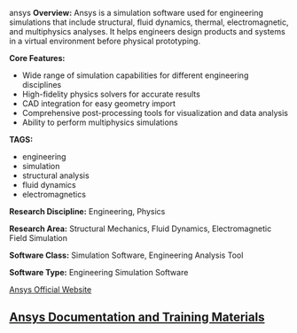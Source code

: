 ansys
**Overview:**
Ansys is a simulation software used for engineering simulations that include structural, fluid dynamics, thermal, electromagnetic, and multiphysics analyses. It helps engineers design products and systems in a virtual environment before physical prototyping.

**Core Features:**
- Wide range of simulation capabilities for different engineering disciplines
- High-fidelity physics solvers for accurate results
- CAD integration for easy geometry import
- Comprehensive post-processing tools for visualization and data analysis
- Ability to perform multiphysics simulations

**TAGS:**
- engineering
- simulation
- structural analysis
- fluid dynamics
- electromagnetics

**Research Discipline:**
Engineering, Physics

**Research Area:**
Structural Mechanics, Fluid Dynamics, Electromagnetic Field Simulation

**Software Class:**
Simulation Software, Engineering Analysis Tool

**Software Type:**
Engineering Simulation Software

[Ansys Official Website](https://www.ansys.com)

[Ansys Documentation and Training Materials](https://www.ansys.com/services/training-center)
--------------------------------------
